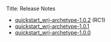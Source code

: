 Title: Release Notes

* [quickstart_wrj-archetype-1.0.2](quickstart_wrj-archetype-1.0.2.html) (RC1)
* [quickstart_wrj-archetype-1.0.1](quickstart_wrj-archetype-1.0.1.html)
* [quickstart_wrj-archetype-1.0.0](quickstart_wrj-archetype-1.0.0.html)
